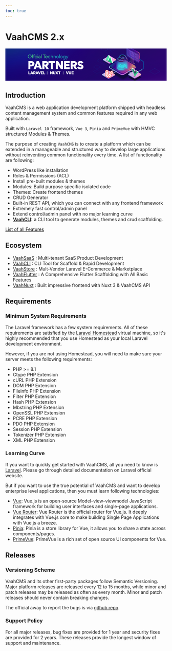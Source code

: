 ```yaml
---
toc: true
---
```


# VaahCMS 2.x




<p align="center">
<a href="https://webreinvent.com/contact-us?utm_source=docs.vaah.dev&utm_medium=vaahcms&utm_campaign=docs"><img src="https://raw.githubusercontent.com/webreinvent/.github/master/images/banner.png" width="850"></a>
</p>


## Introduction
VaahCMS is a web application development platform shipped with headless content management system and common features required in any web application.

Built with `Laravel 10` framework, `Vue 3`, `Pinia` and `PrimeVue` with HMVC structured Modules & Themes.

The purpose of creating `VaahCMS` is to create a platform which can be extended in a manageable and structured way to develop large applications without reinventing common functionality every time. A list of functionality are following:

- WordPress like installation
- Roles & Permissions (ACL)
- Install pre-built modules & themes
- Modules: Build purpose specific isolated code
- Themes: Create frontend themes
- CRUD Generator
- Built-in REST API, which you can connect with any frontend framework
- Extremely fast control/admin panel
- Extend control/admin panel with no major learning curve
- **[VaahCLI](https://vaah.dev/cli):** a CLI tool to generate modules, themes and crud scaffolding.


[List of all Features](https://vaah.dev/cms/features)


## Ecosystem

- [VaahSaaS](https://vaah.dev/saas) : Multi-tenant SaaS Product Development
- [VaahCLI](https://vaah.dev/cli) : CLI Tool for Scaffold & Rapid Development
- [VaahStore](https://vaah.dev/store) : Mult-Vendor Laravel E-Commerce & Marketplace
- [VaahFlutter](https://vaah.dev/flutter) : A Comprehensive Flutter Scaffolding with All Basic Features
- [VaahNuxt](https://vaah.dev/nuxt) : Built impressive frontend with Nuxt 3 & VaahCMS API



## Requirements

### Minimum System Requirements

The Laravel framework has a few system requirements. All of these requirements are satisfied by the [Laravel Homestead](https://vaah.dev/cms/docs/requirements#!) virtual machine, so it's highly recommended that you use Homestead as your local Laravel development environment.

However, if you are not using Homestead, you will need to make sure your server meets the following requirements:

- PHP >= 8.1
- Ctype PHP Extension
- cURL PHP Extension
- DOM PHP Extension
- Fileinfo PHP Extension
- Filter PHP Extension
- Hash PHP Extension
- Mbstring PHP Extension
- OpenSSL PHP Extension
- PCRE PHP Extension
- PDO PHP Extension
- Session PHP Extension
- Tokenizer PHP Extension
- XML PHP Extension



### Learning Curve

If you want to quickly get started with VaahCMS, all you need to know is [Laravel](https://laravel.com/). Please go through detailed documentation on Laravel official website.

But if you want to use the true potential of VaahCMS and want to develop enterprise level applications, then you must learn following technologies:

- [Vue](https://vuejs.org/): Vue.js is an open-source Model–view–viewmodel JavaScript framework for building user interfaces and single-page applications.
- [Vue Router](https://router.vuejs.org/): Vue Router is the official router for Vue.js. It deeply integrates with Vue.js core to make building Single Page Applications with Vue.js a breeze.
- [Pinia](https://pinia.vuejs.org/): Pinia is a store library for Vue, it allows you to share a state across components/pages.
- [PrimeVue](https://primevue.org/): PrimeVue is a rich set of open source UI components for Vue.


## Releases

### Versioning Scheme

VaahCMS and its other first-party packages follow Semantic Versioning. Major platform releases are released every 12 to 15 months, while minor and patch releases may be released as often as every month. Minor and patch releases should never contain breaking changes.

The official away to report the bugs is via [github repo](https://github.com/webreinvent/vaahcms/issues).



### Support Policy

For all major releases, bug fixes are provided for 1 year and security fixes are provided for 2 years. These releases provide the longest window of support and maintenance.

